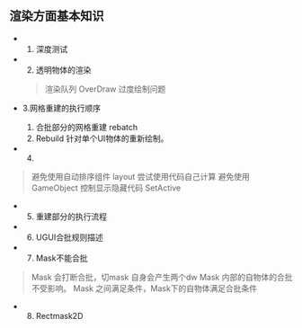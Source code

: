 

## 渲染方面基本知识

* 1. 深度测试
* 2. 透明物体的渲染
    > 渲染队列
    > OverDraw 过度绘制问题


* 3.网格重建的执行顺序
    1. 合批部分的网格重建 rebatch
    2. Rebuild 针对单个UI物体的重新绘制。

* 4. 
> 避免使用自动排序组件 layout 尝试使用代码自己计算
> 避免使用GameObject 控制显示隐藏代码 SetActive

* 5. 重建部分的执行流程

* 6. UGUI合批规则描述

* 7. Mask不能合批
> Mask 会打断合批，切mask 自身会产生两个dw
> Mask 内部的自物体的合批不受影响。
> Mask 之间满足条件，Mask下的自物体满足合批条件

* 8. Rectmask2D


